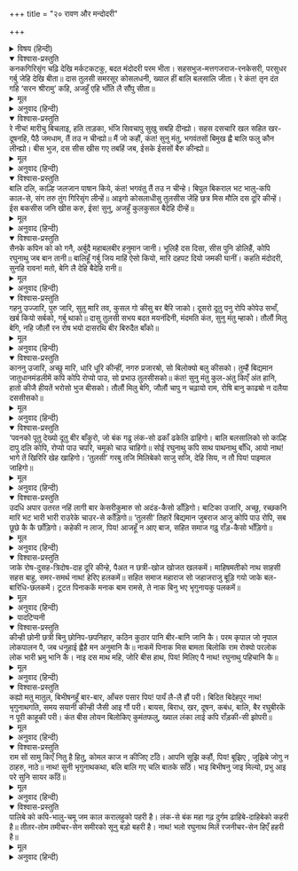 +++
title = "२० रावण और मन्दोदरी"

+++


<details><summary>विषय (हिन्दी)</summary>

झूलना
</details>

<details open><summary>विश्वास-प्रस्तुति</summary>
कनकगिरिसृंग चढ़ि देखि मर्कटकटकु,  
बदत मंदोदरी परम भीता।  
सहसभुज-मत्तगजराज-रनकेसरी,  
परसुधर गर्बु जेहि देखि बीता॥  
दास तुलसी समरसूर कोसलधनी,  
ख्याल हीं बालि बलसालि जीता।  
रे कंत! तृन दंत गहि ‘सरन श्रीरामु’ कहि,  
अजहुँ एहि भाँति लै सौंपु सीता॥
</details>

<details><summary>मूल</summary>

कनकगिरिसृंग चढ़ि देखि मर्कटकटकु,  
बदत मंदोदरी परम भीता।  
सहसभुज-मत्तगजराज-रनकेसरी,  
परसुधर गर्बु जेहि देखि बीता॥  
दास तुलसी समरसूर कोसलधनी,  
ख्याल हीं बालि बलसालि जीता।  
रे कंत! तृन दंत गहि ‘सरन श्रीरामु’ कहि,  
अजहुँ एहि भाँति लै सौंपु सीता॥
</details>

<details><summary>अनुवाद (हिन्दी)</summary>

सुवर्णगिरिके शिखरपर चढ़कर वानरी सेनाको देखनेपर मन्दोदरी अत्यन्त भयभीत होकर कहने लगी—‘सहस्रबाहुरूपी मत्त गजराजके लिये रणमें केसरीके समान परशुरामजीका गर्व जिनको देखकर जाता रहा, वे श्रीरामचन्द्रजी रणभूमिमें बड़े ही प्रबल हैं। देखो, उन्होंने खेलहीमें बलशाली वालिको जीत लिया। हे कन्त! तुम दाँतोंमें तिनका दबाकर ‘मैं श्रीरामचन्द्रजीकी शरण हूँ’ ऐसा कहते हुए अब भी जानकीको ले जाकर सौंप दो’॥ १७॥
</details>

<details open><summary>विश्वास-प्रस्तुति</summary>
रे नीच! मारीचु बिचलाइ, हति ताड़का,  
भंजि सिवचापु सुखु सबहि दीन्ह्यो।  
सहस दसचारि खल सहित खर-दूषनहि,  
पैठै जमधाम, तैं तउ न चीन्ह्यो॥  
मैं जो कहौं, कंत! सुनु मंतु, भगवंतसों  
बिमुख ह्वै बालि फलु कौन लीन्ह्यो।  
बीस भुज, दस सीस खीस गए तबहिं जब,  
ईसके ईससों बैरु कीन्ह्यो॥
</details>

<details><summary>मूल</summary>

रे नीच! मारीचु बिचलाइ, हति ताड़का,  
भंजि सिवचापु सुखु सबहि दीन्ह्यो।  
सहस दसचारि खल सहित खर-दूषनहि,  
पैठै जमधाम, तैं तउ न चीन्ह्यो॥  
मैं जो कहौं, कंत! सुनु मंतु, भगवंतसों  
बिमुख ह्वै बालि फलु कौन लीन्ह्यो।  
बीस भुज, दस सीस खीस गए तबहिं जब,  
ईसके ईससों बैरु कीन्ह्यो॥
</details>

<details><summary>अनुवाद (हिन्दी)</summary>

‘अरे नीच! जिसने मारीचको विचलित कर (अर्थात् बिना फलके बाणसे समुद्रके पार फेंककर) ताड़काको मार डाला, शिवजीके धनुषको तोड़कर सबको सुख दिया और फिर, चौदह हजार राक्षसोंसहित खर-दूषणको यमलोक भेज दिया, उसे तूने तब भी नहीं पहचाना।’ हे स्वामिन्! मैं जो सलाह देती हूँ, सो सुनो। भगवान् से विमुख होकर भला वालिने भी कौन फल पाया? तुम्हारे बीसों बाहु और दसों सिर तो तभी नष्ट हो गये जब तुमने शिवजीके स्वामीसे वैर किया॥ १८॥
</details>

<details open><summary>विश्वास-प्रस्तुति</summary>
बालि दलि, काल्हि जलजान पाषान किये,  
कंत! भगवंतु तैं तउ न चीन्हे।  
बिपुल बिकराल भट भालु-कपि काल-से,  
संग तरु तुंग गिरिसृंग लीन्हें॥  
आइगो कोसलाधीसु तुलसीस जेंहि  
छत्र मिस मौलि दस दूरि कीन्हें।  
ईस बकसीस जनि खीस करु, ईस! सुनु,  
अजहुँ कुलकुसल बैदेहि दीन्हें॥
</details>

<details><summary>मूल</summary>

बालि दलि, काल्हि जलजान पाषान किये,  
कंत! भगवंतु तैं तउ न चीन्हे।  
बिपुल बिकराल भट भालु-कपि काल-से,  
संग तरु तुंग गिरिसृंग लीन्हें॥  
आइगो कोसलाधीसु तुलसीस जेंहि  
छत्र मिस मौलि दस दूरि कीन्हें।  
ईस बकसीस जनि खीस करु, ईस! सुनु,  
अजहुँ कुलकुसल बैदेहि दीन्हें॥
</details>

<details><summary>अनुवाद (हिन्दी)</summary>

‘कलकी ही बात है, उन्होंने वालिको मार समुद्रमें पत्थरोंकी नाव बना दिया।’ हे स्वामी! तो भी तुमने भगवान् को नहीं पहचाना। जिनके साथ कालके समान भयंकर बहुत-से रीछ और वानर वीर वृक्ष तथा ऊँचे-ऊँचे पर्वतशृङ्ग लिये हुए हैं तथा जो राजछत्र गिरानेके व्याजसे तुम्हारे दसों सिर छेदन कर चुके हैं, वे तुलसीदासके प्रभु कोसलेश्वर भगवान् राम आ गये हैं। हे स्वामिन्! सुनिये, शिवजीकी इस देनको नष्ट न कीजिये। जानकीजीके दे देनेसे अब भी कुलकी कुशल हो सकती है॥ १९॥
</details>

<details open><summary>विश्वास-प्रस्तुति</summary>
सैनके कपिन को को गनै, अर्बुदै  
महाबलबीर हनुमान जानी।  
भूलिहै दस दिसा, सीस पुनि डोलिहैं,  
कोपि रघुनाथु जब बान तानी॥  
बालिहूँ गर्बु जिय माहिं ऐसो कियो,  
मारि दहपट दियो जमकी घानीं।  
कहति मंदोदरी, सुनहि रावन! मतो,  
बेगि लै देहि बैदेहि रानी॥
</details>

<details><summary>मूल</summary>

सैनके कपिन को को गनै, अर्बुदै  
महाबलबीर हनुमान जानी।  
भूलिहै दस दिसा, सीस पुनि डोलिहैं,  
कोपि रघुनाथु जब बान तानी॥  
बालिहूँ गर्बु जिय माहिं ऐसो कियो,  
मारि दहपट दियो जमकी घानीं।  
कहति मंदोदरी, सुनहि रावन! मतो,  
बेगि लै देहि बैदेहि रानी॥
</details>

<details><summary>अनुवाद (हिन्दी)</summary>

‘(उनकी) सेनाके वानरोंकी गणना कौन कर सकता है? उन्हें अरबों महाबली वीर हनुमान् ही जानो। जब श्रीरामचन्द्रजी क्रोधित होकर बाण चढ़ायेंगे तब तुम दसों दिशाओंको भूल जाओगे और तुम्हारे मस्तक डोलने लगेंगे। वालिने भी तो मनमें ऐसा ही अभिमान किया था, किंतु इन्होंने उसे मार—चौपटकर यमराजकी घानीमें दे दिया।’ मन्दोदरी कहती है—‘हे रावण! मेरी सलाह सुनो। शीघ्र ही महारानी जानकीजीको ले जाकर दे दो’॥ २०॥
</details>

<details open><summary>विश्वास-प्रस्तुति</summary>
गहनु उज्जारि, पुरु जारि, सुतु मारि तव,  
कुसल गो कीसु बर बैरि जाको।  
दूसरो दूतु पनु रोपि कोपेउ सभाँ,  
खर्ब कियो सर्बको, गर्बु थाको॥  
दासु तुलसी सभय बदत मयनंदिनी,  
मंदमति कंत, सुनु मंतु म्हाको।  
तौलौं मिलु बेगि, नहि जौलौं रन रोष भयो  
दासरथि बीर बिरुदैत बाँको॥
</details>

<details><summary>मूल</summary>

गहनु उज्जारि, पुरु जारि, सुतु मारि तव,  
कुसल गो कीसु बर बैरि जाको।  
दूसरो दूतु पनु रोपि कोपेउ सभाँ,  
खर्ब कियो सर्बको, गर्बु थाको॥  
दासु तुलसी सभय बदत मयनंदिनी,  
मंदमति कंत, सुनु मंतु म्हाको।  
तौलौं मिलु बेगि, नहि जौलौं रन रोष भयो  
दासरथि बीर बिरुदैत बाँको॥
</details>

<details><summary>अनुवाद (हिन्दी)</summary>

‘तुम्हारा प्रबल शत्रु जिसका दूत एक वानर तुम्हारे वनको उजाड़ नगरको जला और पुत्रको मारकर कुशलपूर्वक चला गया। और दूसरे दूतने जब प्रण करके सभामें क्रोध किया तो सबको नीचा दिखा दिया और गर्व चूर्ण कर दिया। गोसाईंजी कहते हैं, मन्दोदरी भयभीत होकर कहने लगी—‘हे मन्दमति स्वामी! मेरी सलाह सुनिये। जबतक बड़े यशस्वी वीरवर दशरथनन्दन रणमें क्रोधित नहीं होते, तबतक तुम शीघ्र उनसे मिलो॥ २१॥
</details>

<details open><summary>विश्वास-प्रस्तुति</summary>
काननु उजारि, अच्छु मारि, धारि धूरि कीन्हीं,  
नगरु प्रजारॺो, सो बिलोक्यो बलु कीसको।  
तुम्हैं बिद्यमान जातुधानमंडलीमें कपि  
कोपि रोप्यो पाउ, सो प्रभाउ तुलसीसको॥  
कंत! सुनु मंतु कुल-अंतु किएँ अंत हानि,  
हातो कीजै हीयतें भरोसो भुज बीसको।  
तौलौं मिलु बेगि, जौलौं चापु न चढ़ायो राम,  
रोषि बानु काढॺो न दलैया दससीसको॥
</details>

<details><summary>मूल</summary>

काननु उजारि, अच्छु मारि, धारि धूरि कीन्हीं,  
नगरु प्रजारॺो, सो बिलोक्यो बलु कीसको।  
तुम्हैं बिद्यमान जातुधानमंडलीमें कपि  
कोपि रोप्यो पाउ, सो प्रभाउ तुलसीसको॥  
कंत! सुनु मंतु कुल-अंतु किएँ अंत हानि,  
हातो कीजै हीयतें भरोसो भुज बीसको।  
तौलौं मिलु बेगि, जौलौं चापु न चढ़ायो राम,  
रोषि बानु काढॺो न दलैया दससीसको॥
</details>

<details><summary>अनुवाद (हिन्दी)</summary>

‘तुमने एक वानरका बल तो अपनी आँखोंसे देख लिया; उसने (अकेले ही) वनको उजाड़ डाला, अक्षकुमारको मारकर उसकी सेनाको चूर्ण कर दिया और नगरमें आग लगा दी। तुम्हारे रहते हुए ही (दूसरे) वानर (अङ्गद) ने राक्षस-मण्डलीमें क्रोध करके पैर रोप दिया, यह (जो किसीसे नहीं हिला) तुलसीके स्वामी श्रीरामचन्द्रजीका ही प्रभाव था। हे नाथ! हमारी सम्मति सुनो, कुलके नाशसे अन्ततः हानि ही है। अतः अब अपने चित्तसे अपनी बीस भुजाओंका भरोसा त्याग दो और जबतक श्रीरामचन्द्र धनुष न चढ़ावें और क्रोधित होकर दसों मस्तकोंको छेदन करनेवाला बाण न निकालें, तबतक (शीघ्र ही) उनसे मिल जाओ॥ २२॥
</details>

<details open><summary>विश्वास-प्रस्तुति</summary>
‘पवनको पूतु देख्यो दूतु बीर बाँकुरो, जो  
बंक गढु लंक-सो ढकाँ ढकेलि ढाहिगो।  
बालि बलसालिको सो काल्हि दापु दलि कोपि,  
रोप्यो पाउ चपरि, चमूको चाउ चाहिगो॥  
सोई रघुनाथु कपि साथ पाथनाथु बाँधि,  
आयो नाथ! भागे तें खिरिरि खेह खाहिगो।  
‘तुलसी’ गरबु तजि मिलिबेको साजु सजि,  
देहि सिय, न तौ पिय! पाइमाल जाहिगो॥
</details>

<details><summary>मूल</summary>

‘पवनको पूतु देख्यो दूतु बीर बाँकुरो, जो  
बंक गढु लंक-सो ढकाँ ढकेलि ढाहिगो।  
बालि बलसालिको सो काल्हि दापु दलि कोपि,  
रोप्यो पाउ चपरि, चमूको चाउ चाहिगो॥  
सोई रघुनाथु कपि साथ पाथनाथु बाँधि,  
आयो नाथ! भागे तें खिरिरि खेह खाहिगो।  
‘तुलसी’ गरबु तजि मिलिबेको साजु सजि,  
देहि सिय, न तौ पिय! पाइमाल जाहिगो॥
</details>

<details><summary>अनुवाद (हिन्दी)</summary>

‘(उनके) दूत बाँके वीर पवनपुत्रको तुमने देखा जो लङ्का-जैसे दुर्गम गढ़को धक्केसे ढकेलकर ही ढाह गया। बलशाली वालिका पुत्र (अङ्गद) तो कल ही बड़ी फुर्तीसे क्रोधपूर्वक चरण रोपकर तथा तुम्हारा दर्प चूर्णकर तुम्हारी सेनाका उत्साह देख गया। अब वे ही श्रीरघुनाथजी वानरोंको साथ लिये समुद्रको बाँधकर आये हैं, सो हे नाथ! यदि इस समय तुम भागोगे तो तुम्हें खरोचकर धूल फाँकनी पड़ेगी। इसलिये अहङ्कारको छोड़कर और मिलनेकी तैयारी कर जानकीजीको दे दो; नहीं तो हे प्रिय! तुम बरबाद हो जाओगे॥ २३॥
</details>

<details open><summary>विश्वास-प्रस्तुति</summary>
उदधि अपार उतरत नहिं लागी बार  
केसरीकुमारु सो अदंड-कैसो डाँड़िगो।  
बाटिका उजारि, अच्छु, रच्छकनि मारि भट  
भारी भारी राउरेके चाउर-से काँड़िगो॥  
‘तुलसी’ तिहारें बिद्यमान जुबराज आजु  
कोपि पाउ रोपि, सब छूछे कै कै छाँड़िगो।  
कहेकी न लाज, पिय! आजहूँ न आए बाज,  
सहित समाज गढ़ु राँड़-कैसो भाँड़िगो॥
</details>

<details><summary>मूल</summary>

उदधि अपार उतरत नहिं लागी बार  
केसरीकुमारु सो अदंड-कैसो डाँड़िगो।  
बाटिका उजारि, अच्छु, रच्छकनि मारि भट  
भारी भारी राउरेके चाउर-से काँड़िगो॥  
‘तुलसी’ तिहारें बिद्यमान जुबराज आजु  
कोपि पाउ रोपि, सब छूछे कै कै छाँड़िगो।  
कहेकी न लाज, पिय! आजहूँ न आए बाज,  
सहित समाज गढ़ु राँड़-कैसो भाँड़िगो॥
</details>

<details><summary>अनुवाद (हिन्दी)</summary>

‘देखो, जिसे अपार समुद्रको पार करते देरी नहीं लगी, वह केसरीकुमार (हनुमान् यहाँ आकर) अदण्डॺके समान तुम्हें दण्ड दे गया। उसने बागको उजाड़ तथा अक्षकुमार एवं अन्य रक्षकोंको मारकर तुम्हारे बड़े-बड़े वीरोंको चावलकी तरह कूट गया और आज तुम्हारे रहते-रहते अङ्गद क्रोधपूर्वक अपने पैरको रोप सबको थोथे (बलहीन) करके छोड़ गया। हे प्रिय! कहनेकी तुमको लाज नहीं है; तुम अब भी बाज नहीं आते। आज अङ्गद सारे गढ़को समाजसहित राँड़के घरके समान घूम-घूमकर देख गया॥ २४॥
</details>

<details open><summary>विश्वास-प्रस्तुति</summary>
जाके रोष-दुसह-त्रिदोष-दाह दूरि कीन्हे,  
पैअत न छत्री-खोज खोजत खलकमें।  
माहिषमतीको नाथ साहसी सहस बाहु,  
समर-समर्थ नाथ! हेरिए हलकमें॥  
सहित समाज महाराज सो जहाजराजु  
बूड़ि गयो जाके बल-बारिधि-छलकमें।  
टूटत पिनाककें मनाक बाम रामसे, ते  
नाक बिनु भए भृगुनायकु पलकमें॥
</details>

<details><summary>मूल</summary>

जाके रोष-दुसह-त्रिदोष-दाह दूरि कीन्हे,  
पैअत न छत्री-खोज खोजत खलकमें।  
माहिषमतीको नाथ साहसी सहस बाहु,  
समर-समर्थ नाथ! हेरिए हलकमें॥  
सहित समाज महाराज सो जहाजराजु  
बूड़ि गयो जाके बल-बारिधि-छलकमें।  
टूटत पिनाककें मनाक बाम रामसे, ते  
नाक बिनु भए भृगुनायकु पलकमें॥
</details>

<details><summary>अनुवाद (हिन्दी)</summary>

‘जिसके क्रोधरूपी दुःसह त्रिदोषके दाहद्वारा नष्ट कर दिये जानेसे संसारमें खोजनेपर भी क्षत्रियोंका पता नहीं लगता था, हे नाथ! जरा हृदयमें सोचकर देखिये, माहिष्मतीपुरीका राजा साहसी सहस्रबाहु रणमें कैसा समर्थ था। किंतु हे महाराज! वह सहस्रबाहुरूपी महान् जहाज अपने समाजसहित जिस परशुरामके बलरूपी समुद्रकी हिलोरमें ही डूब गया, वही परशुरामजी धनुष टूटनेपर श्रीरामचन्द्रसे कुछ टेढ़े होते ही क्षणभरमें बिना नाक (प्रतिष्ठा) के हो गये अथवा उनकी स्वर्गप्राप्ति रुक गयी*’॥ २५॥
</details>

<details><summary>पादटिप्पनी</summary>

* श्रीवाल्मीकीय रामायणमें वर्णन आता है कि भगवान् श्रीरामने परशुरामजीके दिये हुए धनुषमें बाण संधान करते समय कहा कि यह बाण अमोघ है, इसके द्वारा आपका वध तो होगा नहीं, क्योंकि आप ब्राह्मण हैं, किंतु आप अपने तपोबलसे जिन दिव्यलोकोंको प्राप्त करनेवाले थे, उन लोकोंकी प्राप्ति अब आपको न हो सकेगी।
</details>

<details open><summary>विश्वास-प्रस्तुति</summary>
कीन्ही छोनी छत्री बिनु छोनिप-छपनिहार,  
कठिन कुठार पानि बीर-बानि जानि कै।  
परम कृपाल जो नृपाल लोकपालन पै,  
जब धनुहाई ह्वैहै मन अनुमानि कै॥  
नाकमें पिनाक मिस बामता बिलोकि राम  
रोक्यो परलोक लोक भारी भ्रमु भानि कै।  
नाइ दस माथ महि, जोरि बीस हाथ, पिय!  
मिलिए पै नाथ! रघुनाथु पहिचानि कै॥
</details>

<details><summary>मूल</summary>

कीन्ही छोनी छत्री बिनु छोनिप-छपनिहार,  
कठिन कुठार पानि बीर-बानि जानि कै।  
परम कृपाल जो नृपाल लोकपालन पै,  
जब धनुहाई ह्वैहै मन अनुमानि कै॥  
नाकमें पिनाक मिस बामता बिलोकि राम  
रोक्यो परलोक लोक भारी भ्रमु भानि कै।  
नाइ दस माथ महि, जोरि बीस हाथ, पिय!  
मिलिए पै नाथ! रघुनाथु पहिचानि कै॥
</details>

<details><summary>अनुवाद (हिन्दी)</summary>

ये राजाओंका संहार करनेवाले हैं तथा पृथ्वीको (कई बार) निःक्षत्रिय कर चुके हैं,इनके हाथमें कठिन कुठार रहता है और इनका वीरोंका-सा स्वभाव है, यह जानकर भगवान् श्रीरामने राजाओं तथा लोकपालोंपर अत्यन्त कृपापरवश हो मनमें यह अनुमान किया कि जिस समय इनका परशुरामजीके साथ धनुषयुद्ध होगा (उस समय इन लोगोंकी क्या दशा होगी) और यह देखकर कि पिनाकके बहानेको लेकर इनकी नाक सिकुड़ गयी है, परशुरामजीके परलोक (स्वर्गप्राप्ति) को रोक दिया और संसारके भारी भ्रमको (कि उनका सामना करनेवाला संसारमें कोई नहीं है) मिटा दिया। हे प्रिय! उन्हीं श्रीरामचन्द्रजीको (ईश्वर) जानकर अपने दसों सिर पृथ्वीपर रखकर और बीसों हाथ जोड़कर मिलो॥ २६॥
</details>

<details open><summary>विश्वास-प्रस्तुति</summary>
कह्यो मतु मातुल, बिभीषनहूँ बार-बार,  
आँचरु पसार पिय! पायँ लै-लै हौं परी।  
बिदित बिदेहपुर नाथ! भृगुनाथगति,  
समय सयानी कीन्ही जैसी आइ गौं परी।  
बायस, बिराध, खर, दूषन, कबंध, बालि,  
बैर रघुबीरकें न पूरी काहूकी परी।  
कंत बीस लोयन बिलोकिए कुमंतफलु,  
ख्याल लंका लाई कपि राँड़की-सी झोपरी॥
</details>

<details><summary>मूल</summary>

कह्यो मतु मातुल, बिभीषनहूँ बार-बार,  
आँचरु पसार पिय! पायँ लै-लै हौं परी।  
बिदित बिदेहपुर नाथ! भृगुनाथगति,  
समय सयानी कीन्ही जैसी आइ गौं परी।  
बायस, बिराध, खर, दूषन, कबंध, बालि,  
बैर रघुबीरकें न पूरी काहूकी परी।  
कंत बीस लोयन बिलोकिए कुमंतफलु,  
ख्याल लंका लाई कपि राँड़की-सी झोपरी॥
</details>

<details><summary>अनुवाद (हिन्दी)</summary>

मामाजी (मारीच) ने सलाह दी; विभीषणने भी बार-बार कहा और हे प्रिय! मैं भी अञ्चल पसारकर बार-बार तुम्हारे पैरों पड़ी [और भगवान् से विरोध न करनेके लिये प्रार्थना की]। हे नाथ! जनकपुरमें परशुरामजीकी क्या गति हुई सो प्रकट ही है। [अतः यह सोचकर कि ‘पहले उनसे वैर ठाना, उनकी शरण कैसे जाऊँ’ आपको सङ्कोच न करना चाहिये] उन्होंने समयपर जैसा अवसर आ पड़ा वैसी ही चतुराई कर ली। (अर्थात् रामचन्द्रजीके शरण हो गये।) जयन्त, विराध, खर, दूषण, कबन्ध और वालि—किसीका भी श्रीरामचन्द्रजीसे वैर करके पूरा नहीं पड़ा। हे स्वामिन्! अपने कुविचारोंका फल बीसों आँखोंसे देख लो कि कपिने खेलहीमें लङ्काको किसी अनाथ बेवाकी झोंपड़ीके समान जला दिया॥ २७॥
</details>

<details open><summary>विश्वास-प्रस्तुति</summary>
राम सों सामु किएँ नितु है हितु, कोमल काज न कीजिए टाँठे।  
आपनि सूझि कहौं, पिय! बूझिए , जूझिबे जोगु न ठाहरु, नाठे॥  
नाथ! सुनी भृगुनाथकथा, बलि बालि गए चलि बातके साँठें।  
भाइ बिभीषनु जाइ मिल्यो, प्रभु आइ परे सुनि सायर काँठें॥
</details>

<details><summary>मूल</summary>

राम सों सामु किएँ नितु है हितु, कोमल काज न कीजिए टाँठे।  
आपनि सूझि कहौं, पिय! बूझिए , जूझिबे जोगु न ठाहरु, नाठे॥  
नाथ! सुनी भृगुनाथकथा, बलि बालि गए चलि बातके साँठें।  
भाइ बिभीषनु जाइ मिल्यो, प्रभु आइ परे सुनि सायर काँठें॥
</details>

<details><summary>अनुवाद (हिन्दी)</summary>

श्रीरामचन्द्रसे मेल करनेमें ही सदा भलाई है। ऐसे सुगम कार्यको कठिन न बनाइये। हे प्रिय! मैं अपनी समझ कहती हूँ। इसे भलीभाँति समझ लीजिये कि यह स्थान युद्ध करनेका नहीं, किंतु युद्धसे हटनेका ही है। हे नाथ! आपने भृगुनाथ (परशुरामजी) की भी कथा सुन ही ली। बलवान् वालि बातके पीछे बरबाद हो गये। आपका भाई विभीषण भी (उनसे) जा मिला। हे स्वामिन्! सुनती हूँ, अब उन्होंने समुद्रके किनारे पहुँचकर पड़ाव डाल दिया है॥ २८॥
</details>

<details open><summary>विश्वास-प्रस्तुति</summary>
पालिबे को कपि-भालु-चमू जम काल करालहुको पहरी है।  
लंक-से बंक महा गढ़ दुर्गम ढाहिबे-दाहिबेको कहरी है॥  
तीतर-तोम तमीचर-सेन समीरको सूनु बड़ो बहरी है।  
नाथ! भलो रघुनाथ मिलें रजनीचर-सेन हिएँ हहरी है॥
</details>

<details><summary>मूल</summary>

पालिबे को कपि-भालु-चमू जम काल करालहुको पहरी है।  
लंक-से बंक महा गढ़ दुर्गम ढाहिबे-दाहिबेको कहरी है॥  
तीतर-तोम तमीचर-सेन समीरको सूनु बड़ो बहरी है।  
नाथ! भलो रघुनाथ मिलें रजनीचर-सेन हिएँ हहरी है॥
</details>

<details><summary>अनुवाद (हिन्दी)</summary>

हे नाथ! वायुपुत्र (हनुमान्) वानर और भालुओंकी सेनाकी रक्षाके लिये यम और कराल कालकी भी चौकसी करनेवाला है, वह लङ्का-जैसे महाविकट और दुर्गम गढ़को ढाहने और जलानेमें बड़ा उत्पाती है। निशाचरोंकी सेनारूप तीतरोंके समूहका नाश करनेके लिये वह बड़ा भारी बाज है। हे नाथ! अब रघुनाथजीसे मिलनेहीमें भला है, निशाचरोंकी सेना हृदयमें थर्रा गयी है॥ २९॥
</details>
